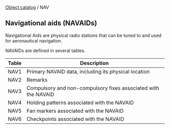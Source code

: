 [Object catalog](https://github.com/tlarsen7572/us_airspace_data#object-catalog) / NAV

## Navigational aids (NAVAIDs)

Navigational Aids are physical radio stations that can be tuned to and used for aeronautical navigation.

NAVAIDs are defined in several tables.

|Table   |Description|
|--------|-----------|
|NAV1    |Primary NAVAID data, including its physical location|
|NAV2    |Remarks|
|NAV3    |Compulsory and non-compulsory fixes associated with the NAVAID|
|NAV4    |Holding patterns associated with the NAVAID|
|NAV5    |Fan markers associated with the NAVAID|
|NAV6    |Checkpoints associated with the NAVAID|
